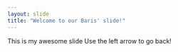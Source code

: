 ```yaml
---
layout: slide
title: "Welcome to our Baris' slide!"
---
```


This is my awesome slide
Use the left arrow to go back!

